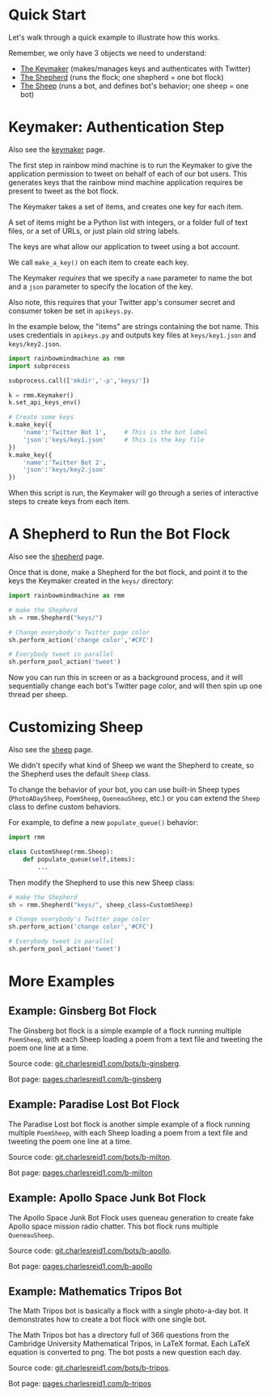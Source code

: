 # Quick Start

Let's walk through a quick example to illustrate
how this works.

Remember, we only have 3 objects we need to understand:

* [The Keymaker](keymaker.md) (makes/manages keys and authenticates with Twitter)
* [The Shepherd](shepherd.md) (runs the flock; one shepherd = one bot flock)
* [The Sheep](sheep.md) (runs a bot, and defines bot's behavior; one sheep = one bot)

# Keymaker: Authentication Step

Also see the [keymaker](keymaker.md) page.

The first step in rainbow mind machine is to run the Keymaker
to give the application permission to tweet on behalf of 
each of our bot users. This generates keys that the 
rainbow mind machine application requires be present 
to tweet as the bot flock.

The Keymaker takes a set of items, and creates
one key for each item. 

A set of items might be 
a Python list with integers, or a folder full of 
text files, or a set of URLs, or just plain old 
string labels.

The keys are what allow our application to tweet 
using a bot account. 

We call `make_a_key()` on each item to create each key.

The Keymaker _requires_ that we specify
a `name` parameter to name the bot and a `json` parameter
to specify the location of the key.

Also note, this requires that your Twitter app's 
consumer secret and consumer token be set 
in `apikeys.py`.

In the example below, the "items" are strings containing the bot name.
This uses credentials in `apikeys.py` and outputs key files
at `keys/key1.json` and `keys/key2.json`.

```python
import rainbowmindmachine as rmm
import subprocess

subprocess.call(['mkdir','-p','keys/'])

k = rmm.Keymaker()
k.set_api_keys_env()

# Create some keys
k.make_key({
    'name':'Twitter Bot 1',     # This is the bot label
    'json':'keys/key1.json'     # This is the key file
})
k.make_key({
    'name':'Twitter Bot 2',
    'json':'keys/key2.json'
})
```

When this script is run, the Keymaker will 
go through a series of interactive steps 
to create keys from each item.

# A Shepherd to Run the Bot Flock

Also see the [shepherd](shepherd.md) page.

Once that is done, make a Shepherd for the bot flock,
and point it to the keys the Keymaker created 
in the `keys/` directory:

```python
import rainbowmindmachine as rmm

# make the Shepherd
sh = rmm.Shepherd("keys/")

# Change everybody's Twitter page color
sh.perform_action('change color','#CFC')

# Everybody tweet in parallel
sh.perform_pool_action('tweet')
```

Now you can run this in screen or as a background process,
and it will sequentially change each bot's 
Twitter page color, and will then spin up
one thread per sheep.

# Customizing Sheep

Also see the [sheep](sheep.md) page.

We didn't specify what kind of Sheep we want 
the Shepherd to create, so the Shepherd uses
the default `Sheep` class.

To change the behavior of your bot,
you can use built-in Sheep types
(`PhotoADaySheep`, `PoemSheep`, 
`QueneauSheep`, etc.) 
or you can extend the `Sheep` class
to define custom behaviors. 

For example,
to define a new `populate_queue()` 
behavior:

```python
import rmm 

class CustomSheep(rmm.Sheep):
    def populate_queue(self,items):
        ...
```

Then modify the Shepherd to use this 
new Sheep class:

```python
# make the Shepherd
sh = rmm.Shepherd("keys/", sheep_class=CustomSheep)

# Change everybody's Twitter page color
sh.perform_action('change color','#CFC')

# Everybody tweet in parallel
sh.perform_pool_action('tweet')
```

# More Examples

## Example: Ginsberg Bot Flock

The Ginsberg bot flock is a simple example of 
a flock running multiple `PoemSheep`, with 
each Sheep loading a poem from a text file 
and tweeting the poem one line at a time.

Source code: [git.charlesreid1.com/bots/b-ginsberg](https://git.charlesreid1.com/bots/b-ginsberg).

Bot page: [pages.charlesreid1.com/b-ginsberg](https://pages.charlesreid1.com/b-ginsberg)

## Example: Paradise Lost Bot Flock

The Paradise Lost bot flock is another simple example 
of a flock running multiple `PoemSheep`, with 
each Sheep loading a poem from a text file 
and tweeting the poem one line at a time.

Source code: [git.charlesreid1.com/bots/b-milton](https://git.charlesreid1.com/bots/b-milton).

Bot page: [pages.charlesreid1.com/b-milton](https://pages.charlesreid1.com/b-milton)

## Example: Apollo Space Junk Bot Flock

The Apollo Space Junk Bot Flock uses queneau generation
to create fake Apollo space mission radio chatter.
This bot flock runs multiple `QueneauSheep`.

Source code: [git.charlesreid1.com/bots/b-apollo](https://git.charlesreid1.com/bots/b-apollo).

Bot page: [pages.charlesreid1.com/b-apollo](https://pages.charlesreid1.com/b-apollo)

## Example: Mathematics Tripos Bot

The Math Tripos bot is basically a flock with a single photo-a-day bot.
It demonstrates how to create a bot flock with one single bot.

The Math Tripos bot has a directory full of 366 questions 
from the Cambridge University Mathematical Tripos,
in LaTeX format. Each LaTeX equation is converted to png.
The bot posts a new question each day.

Source code: [git.charlesreid1.com/bots/b-tripos](https://git.charlesreid1.com/bots/b-tripos).

Bot page: [pages.charlesreid1.com/b-tripos](https://pages.charlesreid1.com/b-tripos)

